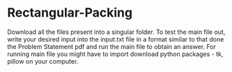# Rectangular-Packing
Download all the files present into a singular folder. To test the main file out, write your desired input into the input.txt file in a format similar to that done the Problem Statement pdf and run the main file to obtain an answer.
For running main file you might have to import download python packages - tk, pillow on your computer.
